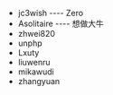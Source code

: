 * jc3wish     ---- Zero
* Asolitaire  ---- 想做大牛
* zhwei820
* unphp
* Lxuty
* liuwenru
* mikawudi
* zhangyuan
